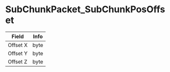 # SubChunkPacket_SubChunkPosOffset

<table><thead><tr><th>Field</th><th>Info</th></tr></thead><tbody>
<tr><td>Offset X</td><td>byte</td></tr>
<tr><td>Offset Y</td><td>byte</td></tr>
<tr><td>Offset Z</td><td>byte</td></tr>
</tbody></table>